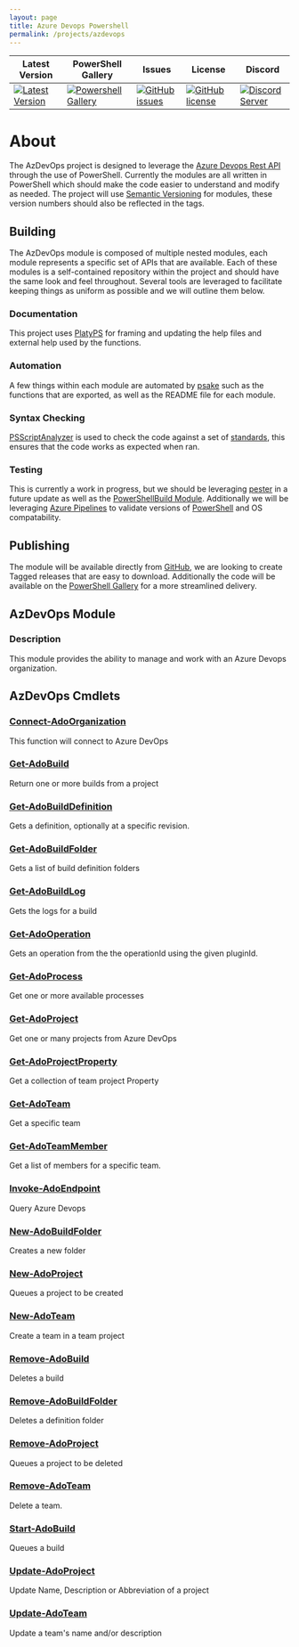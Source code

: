 ```yaml
---
layout: page
title: Azure Devops Powershell
permalink: /projects/azdevops
---
```

| Latest Version | PowerShell Gallery | Issues | License | Discord |
|-----------------|----------------|----------------|----------------|----------------|
| [![Latest Version](https://img.shields.io/github/v/tag/Azure-Devops-PowerShell-Module/AzDevOps)](https://github.com/Azure-Devops-PowerShell-Module/AzDevOps/tags) | [![Powershell Gallery](https://img.shields.io/powershellgallery/dt/AzDevOps)](https://www.powershellgallery.com/packages/AzDevOps) | [![GitHub issues](https://img.shields.io/github/issues/Azure-Devops-PowerShell-Module/AzDevOps)](https://github.com/Azure-Devops-PowerShell-Module/AzDevOps/issues) | [![GitHub license](https://img.shields.io/github/license/Azure-Devops-PowerShell-Module/AzDevOps)](https://github.com/Azure-Devops-PowerShell-Module/AzDevOps/blob/master/LICENSE) | [![Discord Server](https://assets-global.website-files.com/6257adef93867e50d84d30e2/636e0b5493894cf60b300587_full_logo_white_RGB.svg)]() |

# About

The AzDevOps project is designed to leverage the [Azure Devops Rest API](https://docs.microsoft.com/en-us/rest/api/azure/devops) through the use of PowerShell. Currently the modules are all written in PowerShell which should make the code easier to understand and modify as needed. The project will use [Semantic Versioning](https://semver.org/) for modules, these version numbers should also be reflected in the tags.

## Building

The AzDevOps module is composed of multiple nested modules, each module represents a specific set of APIs that are available. Each of these modules is a self-contained repository within the project and should have the same look and feel throughout. Several tools are leveraged to facilitate keeping things as uniform as possible and we will outline them below.

### Documentation

This project uses [PlatyPS](https://github.com/PowerShell/platyPS) for framing and updating the help files and external help used by the functions.

### Automation

A few things within each module are automated by [psake](https://github.com/psake/psake) such as the functions that are exported, as well as the README file for each module.

### Syntax Checking

[PSScriptAnalyzer](https://github.com/PowerShell/PSScriptAnalyzer) is used to check the code against a set of [standards](https://github.com/PowerShell/PSScriptAnalyzer/blob/master/RuleDocumentation/README.md), this ensures that the code works as expected when ran.

### Testing

This is currently a work in progress, but we should be leveraging [pester](https://github.com/pester/Pester) in a future update as well as the [PowerShellBuild Module](https://github.com/psake/PowerShellBuild). Additionally we will be leveraging [Azure Pipelines](https://docs.microsoft.com/en-us/azure/devops/pipelines/?view=azure-devops) to validate versions of [PowerShell](https://github.com/PowerShell/PowerShell) and OS compatability.

## Publishing

The module will be available directly from [GitHub](https://github.com/Azure-Devops-PowerShell-Module/AzDevOps), we are looking to create Tagged releases that are easy to download. Additionally the code will be available on the [PowerShell Gallery](https://www.powershellgallery.com/) for a more streamlined delivery.

## AzDevOps Module

### Description

This module provides the ability to manage and work with an Azure Devops organization.

## AzDevOps Cmdlets

### [Connect-AdoOrganization](https://github.com/Azure-Devops-PowerShell-Module/AzDevOps/blob/master/docs/Connect-AdoOrganization.md)

This function will connect to Azure DevOps

### [Get-AdoBuild](https://github.com/Azure-Devops-PowerShell-Module/AzDevOps/blob/master/docs/Get-AdoBuild.md)

Return one or more builds from a project

### [Get-AdoBuildDefinition](https://github.com/Azure-Devops-PowerShell-Module/AzDevOps/blob/master/docs/Get-AdoBuildDefinition.md)

Gets a definition, optionally at a specific revision.

### [Get-AdoBuildFolder](https://github.com/Azure-Devops-PowerShell-Module/AzDevOps/blob/master/docs/Get-AdoBuildFolder.md)

Gets a list of build definition folders

### [Get-AdoBuildLog](https://github.com/Azure-Devops-PowerShell-Module/AzDevOps/blob/master/docs/Get-AdoBuildLog.md)

Gets the logs for a build

### [Get-AdoOperation](https://github.com/Azure-Devops-PowerShell-Module/AzDevOps/blob/master/docs/Get-AdoOperation.md)

Gets an operation from the the operationId using the given pluginId.

### [Get-AdoProcess](https://github.com/Azure-Devops-PowerShell-Module/AzDevOps/blob/master/docs/Get-AdoProcess.md)

Get one or more available processes

### [Get-AdoProject](https://github.com/Azure-Devops-PowerShell-Module/AzDevOps/blob/master/docs/Get-AdoProject.md)

Get one or many projects from Azure DevOps

### [Get-AdoProjectProperty](https://github.com/Azure-Devops-PowerShell-Module/AzDevOps/blob/master/docs/Get-AdoProjectProperty.md)

Get a collection of team project Property

### [Get-AdoTeam](https://github.com/Azure-Devops-PowerShell-Module/AzDevOps/blob/master/docs/Get-AdoTeam.md)

Get a specific team

### [Get-AdoTeamMember](https://github.com/Azure-Devops-PowerShell-Module/AzDevOps/blob/master/docs/Get-AdoTeamMember.md)

Get a list of members for a specific team.

### [Invoke-AdoEndpoint](https://github.com/Azure-Devops-PowerShell-Module/AzDevOps/blob/master/docs/Invoke-AdoEndpoint.md)

Query Azure Devops

### [New-AdoBuildFolder](https://github.com/Azure-Devops-PowerShell-Module/AzDevOps/blob/master/docs/New-AdoBuildFolder.md)

Creates a new folder

### [New-AdoProject](https://github.com/Azure-Devops-PowerShell-Module/AzDevOps/blob/master/docs/New-AdoProject.md)

Queues a project to be created

### [New-AdoTeam](https://github.com/Azure-Devops-PowerShell-Module/AzDevOps/blob/master/docs/New-AdoTeam.md)

Create a team in a team project

### [Remove-AdoBuild](https://github.com/Azure-Devops-PowerShell-Module/AzDevOps/blob/master/docs/Remove-AdoBuild.md)

Deletes a build

### [Remove-AdoBuildFolder](https://github.com/Azure-Devops-PowerShell-Module/AzDevOps/blob/master/docs/Remove-AdoBuildFolder.md)

Deletes a definition folder

### [Remove-AdoProject](https://github.com/Azure-Devops-PowerShell-Module/AzDevOps/blob/master/docs/Remove-AdoProject.md)

Queues a project to be deleted

### [Remove-AdoTeam](https://github.com/Azure-Devops-PowerShell-Module/AzDevOps/blob/master/docs/Remove-AdoTeam.md)

Delete a team.

### [Start-AdoBuild](https://github.com/Azure-Devops-PowerShell-Module/AzDevOps/blob/master/docs/Start-AdoBuild.md)

Queues a build

### [Update-AdoProject](https://github.com/Azure-Devops-PowerShell-Module/AzDevOps/blob/master/docs/Update-AdoProject.md)

Update Name, Description or Abbreviation of a project

### [Update-AdoTeam](https://github.com/Azure-Devops-PowerShell-Module/AzDevOps/blob/master/docs/Update-AdoTeam.md)

Update a team's name and/or description
